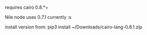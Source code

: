 requires cairo 0.8.*+ 

Nile node uses 0.7.1 currently :s

install version from:
 pip3 install ~/Downloads/cairo-lang-0.8.1.zip

